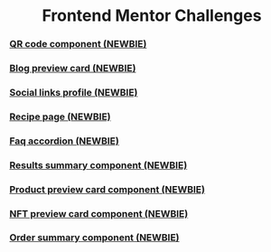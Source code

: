 <h1 align="center"> Frontend Mentor Challenges </h1>

### [QR code component (NEWBIE)](https://github.com/UPinar/frontend_mentor/tree/main/qr-code-component)

### [Blog preview card (NEWBIE)](https://github.com/UPinar/frontend_mentor/tree/main/blog-preview-card)

### [Social links profile (NEWBIE)](https://github.com/UPinar/frontend_mentor/tree/main/social-links-profile)

### [Recipe page (NEWBIE)](https://github.com/UPinar/frontend_mentor/tree/main/recipe-page)

### [Faq accordion (NEWBIE)](https://github.com/UPinar/frontend_mentor/tree/main/faq-accordion)

### [Results summary component (NEWBIE)](https://github.com/UPinar/frontend_mentor/tree/main/results-summary-component)

### [Product preview card component (NEWBIE)](https://github.com/UPinar/frontend_mentor/tree/main/product-preview-card-component)

### [NFT preview card component (NEWBIE)](https://github.com/UPinar/frontend_mentor/tree/main/nft-preview-card-component)

### [Order summary component (NEWBIE)](https://github.com/UPinar/frontend_mentor/tree/main/order-summary-component)
